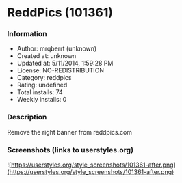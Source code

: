 # ReddPics (101361)

### Information
- Author: mrqberrt (unknown)
- Created at: unknown
- Updated at: 5/11/2014, 1:59:28 PM
- License: NO-REDISTRIBUTION
- Category: reddpics
- Rating: undefined
- Total installs: 74
- Weekly installs: 0


### Description
Remove the right banner from reddpics.com


### Screenshots (links to userstyles.org)
![https://userstyles.org/style_screenshots/101361-after.png](https://userstyles.org/style_screenshots/101361-after.png)


